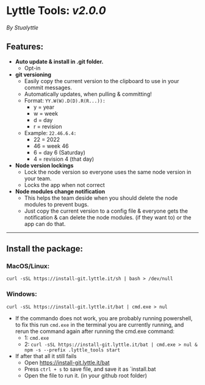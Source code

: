 # Lyttle Tools: _v2.0.0_

_By Stualyttle_

## Features:

- **Auto update & install in .git folder.**
    - Opt-in
- **git versioning**
    - Easily copy the current version to the clipboard to use in your commit messages.
    - Automatically updates, when pulling & committing!
    - Format: `YY.W(W).D(D).R(R...)): `
        - y = year
        - w = week
        - d = day
        - r = revision
    - Example: `22.46.6.4: `
        - 22 = 2022
        - 46 = week 46
        - 6 = day 6 (Saturday)
        - 4 = revision 4 (that day)
- **Node version lockings**
    - Lock the node version so everyone uses the same node version in your team.
    - Locks the app when not correct
- **Node modules change notification**
    - This helps the team deside when you should delete the node modules to prevent bugs.
    - Just copy the current version to a config file & everyone gets the notification & can delete the node modules. (if
      they want to) or the app can do that.

---

## Install the package:


### MacOS/Linux:
```
curl -sSL https://install-git.lyttle.it/sh | bash > /dev/null
```

### Windows:
```
curl -sSL https://install-git.lyttle.it/bat | cmd.exe > nul
```

- If the commando does not work, you are probably running powershell, to fix this run `cmd.exe` in the terminal you are
  currently running, and rerun the command again after running the cmd.exe command:
    - 1: `cmd.exe`
    - 2: `curl -sSL https://install-git.lyttle.it/bat | cmd.exe > nul & npm -s --prefix .lyttle_tools start`
- If after that all it still fails
    - Open https://install-git.lyttle.it/bat
    - Press `ctrl + s` to save file, and save it as `install.bat
    - Open the file to run it. (in your github root folder)
